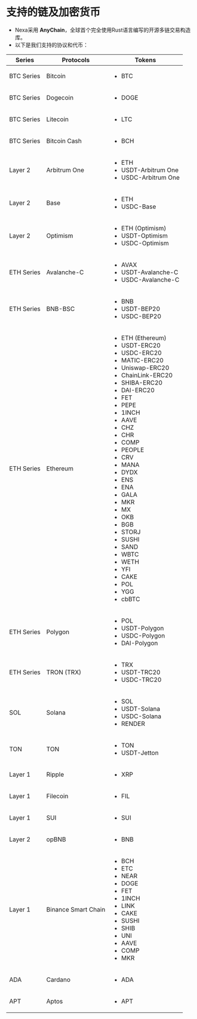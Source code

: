 #  支持的链及加密货币

* Nexa采用 **AnyChain**，全球首个完全使用Rust语言编写的开源多链交易构造库。
* 以下是我们支持的协议和代币：

| Series     | Protocols           | Tokens                                                       |
| ---------- | ------------------- | ------------------------------------------------------------ |
| BTC Series | Bitcoin             | <ul><li>BTC</li></ul>                                        |
| BTC Series | Dogecoin            | <ul><li>DOGE</li></ul>                                       |
| BTC Series | Litecoin            | <ul><li>LTC</li></ul>                                        |
| BTC Series | Bitcoin Cash        | <ul><li>BCH</li></ul>                                        |
| Layer 2    | Arbitrum One        | <ul><li>ETH</li><li>USDT-Arbitrum One</li><li>USDC-Arbitrum One</li></ul> |
| Layer 2    | Base                | <ul><li>ETH</li><li>USDC-Base</li></ul>                      |
| Layer 2    | Optimism            | <ul><li>ETH (Optimism)</li><li>USDT-Optimism</li><li>USDC-Optimism</li></ul> |
| ETH Series | Avalanche-C         | <ul><li>AVAX</li><li>USDT-Avalanche-C</li><li>USDC-Avalanche-C</li></ul> |
| ETH Series | BNB-BSC             | <ul><li>BNB</li><li>USDT-BEP20</li><li>USDC-BEP20</li></ul>  |
| ETH Series | Ethereum            | <ul><li>ETH (Ethereum)</li><li>USDT-ERC20</li><li>USDC-ERC20</li><li>MATIC-ERC20</li><li>Uniswap-ERC20</li><li>ChainLink-ERC20</li><li>SHIBA-ERC20</li><li>DAI-ERC20</li><li>FET</li><li>PEPE</li><li>1INCH</li><li>AAVE</li><li>CHZ</li><li>CHR</li><li>COMP</li><li>PEOPLE</li><li>CRV</li><li>MANA</li><li>DYDX</li><li>ENS</li><li>ENA</li><li>GALA</li><li>MKR</li><li>MX</li><li>OKB</li><li>BGB</li><li>STORJ</li><li>SUSHI</li><li>SAND</li><li>WBTC</li><li>WETH</li><li>YFI</li><li>CAKE</li><li>POL</li><li>YGG</li><li>cbBTC</li></ul> |
| ETH Series | Polygon             | <ul><li>POL</li><li>USDT-Polygon</li><li>USDC-Polygon</li><li>DAI-Polygon</li></ul> |
| ETH Series | TRON (TRX)          | <ul><li>TRX</li><li>USDT-TRC20</li><li>USDC-TRC20</li></ul>  |
| SOL        | Solana              | <ul><li>SOL</li><li>USDT-Solana</li><li>USDC-Solana</li><li>RENDER</li></ul> |
| TON        | TON                 | <ul><li>TON</li><li>USDT-Jetton</li></ul>                    |
| Layer 1    | Ripple              | <ul><li>XRP</li></ul>                                        |
| Layer 1    | Filecoin            | <ul><li>FIL</li></ul>                                        |
| Layer 1    | SUI                 | <ul><li>SUI</li></ul>                                        |
| Layer 2    | opBNB               | <ul><li>BNB</li></ul>                                        |
| Layer 1    | Binance Smart Chain | <ul><li>BCH</li><li>ETC</li><li>NEAR</li><li>DOGE</li><li>FET</li><li>1INCH</li><li>LINK</li><li>CAKE</li><li>SUSHI</li><li>SHIB</li><li>UNI</li><li>AAVE</li><li>COMP</li><li>MKR</li></ul> |
| ADA        | Cardano             | <ul><li>ADA</li></ul>                                        |
| APT        | Aptos               | <ul><li>APT</li></ul>                                        |
